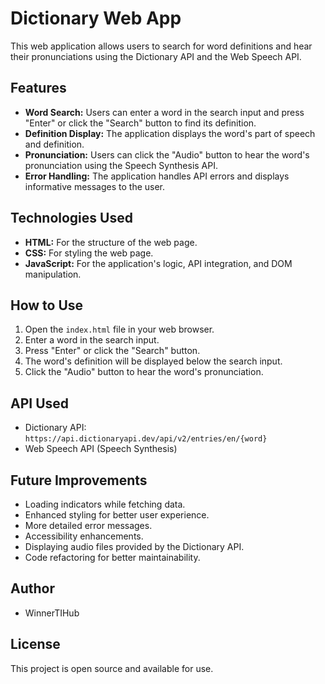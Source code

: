# Dictionary Web App

This web application allows users to search for word definitions and hear their pronunciations using the Dictionary API and the Web Speech API.

## Features


* **Word Search:** Users can enter a word in the search input and press "Enter" or click the "Search" button to find its definition.
* **Definition Display:** The application displays the word's part of speech and definition.
* **Pronunciation:** Users can click the "Audio" button to hear the word's pronunciation using the Speech Synthesis API.
* **Error Handling:** The application handles API errors and displays informative messages to the user.

## Technologies Used

* **HTML:** For the structure of the web page.
* **CSS:** For styling the web page.
* **JavaScript:** For the application's logic, API integration, and DOM manipulation.

## How to Use

1.  Open the `index.html` file in your web browser.
2.  Enter a word in the search input.
3.  Press "Enter" or click the "Search" button.
4.  The word's definition will be displayed below the search input.
5.  Click the "Audio" button to hear the word's pronunciation.

## API Used

* Dictionary API: `https://api.dictionaryapi.dev/api/v2/entries/en/{word}`
* Web Speech API (Speech Synthesis)

## Future Improvements

* Loading indicators while fetching data.
* Enhanced styling for better user experience.
* More detailed error messages.
* Accessibility enhancements.
* Displaying audio files provided by the Dictionary API.
* Code refactoring for better maintainability.

## Author

* WinnerTIHub

## License

This project is open source and available for use.